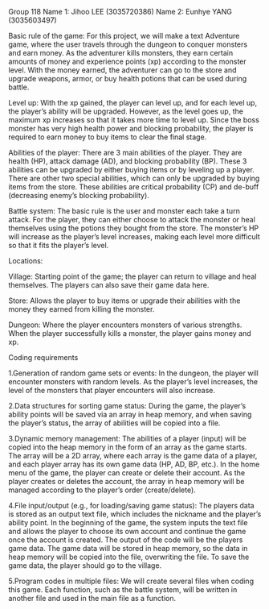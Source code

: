 Group 118
Name 1: Jihoo LEE (3035720386)
Name 2: Eunhye YANG (3035603497)

Basic rule of the game:
For this project, we will make a text Adventure game, where the user travels through the dungeon to conquer monsters and earn money. As the adventurer kills monsters, they earn certain amounts of money and experience points (xp) according to the monster level. With the money earned, the adventurer can go to the store and upgrade weapons, armor, or buy health potions that can be used during battle.

Level up:
With the xp gained, the player can level up, and for each level up, the player’s ability will be upgraded. However, as the level goes up, the maximum xp increases so that it takes more time to level up. Since the boss monster has very high health power and blocking probability, the player is required to earn money to buy items to clear the final stage.

Abilities of the player:
There are 3 main abilities of the player. They are health (HP), attack damage (AD), and blocking probability (BP). These 3 abilities can be upgraded by either buying items or by leveling up a player. There are other two special abilities, which can only be upgraded by buying items from the store. These abilities are critical probability (CP) and de-buff (decreasing enemy’s blocking probability).

Battle system:
The basic rule is the user and monster each take a turn attack. For the player, they can either choose to attack the monster or heal themselves using the potions they bought from the store. The monster’s HP will increase as the player’s level increases, making each level more difficult so that it fits the player’s level.

Locations:

Village: Starting point of the game; the player can return to village and heal themselves. The players can also save their game data here.

Store: Allows the player to buy items or upgrade their abilities with the money they earned from killing the monster.

Dungeon: Where the player encounters monsters of various strengths. When the player successfully kills a monster, the player gains money and xp.


Coding requirements

1.Generation of random game sets or events: In the dungeon, the player will encounter monsters with random levels. As the player’s level increases, the level of the monsters that player encounters will also increase.

2.Data structures for sorting game status: During the game, the player’s ability points will be saved via an array in heap memory, and when saving the player’s status, the array of abilities will be copied into a file.

3.Dynamic memory management: The abilities of a player (input) will be copied into the heap memory in the form of an array as the game starts. The array will be a 2D array, where each array is the game data of a player, and each player array has its own game data (HP, AD, BP, etc.). In the home menu of the game, the player can create or delete their account. As the player creates or deletes the account, the array in heap memory will be managed according to the player’s order (create/delete).

4.File input/output (e.g., for loading/saving game status): The players data is stored as an output text file, which includes the nickname and the player’s ability point. In the beginning of the game, the system inputs the text file and allows the player to choose its own account and continue the game once the account is created. The output of the code will be the players game data. The game data will be stored in heap memory, so the data in heap memory will be copied into the file, overwriting the file. To save the game data, the player should go to the village.

5.Program codes in multiple files: We will create several files when coding this game. Each function, such as the battle system, will be written in another file and used in the main file as a function.
